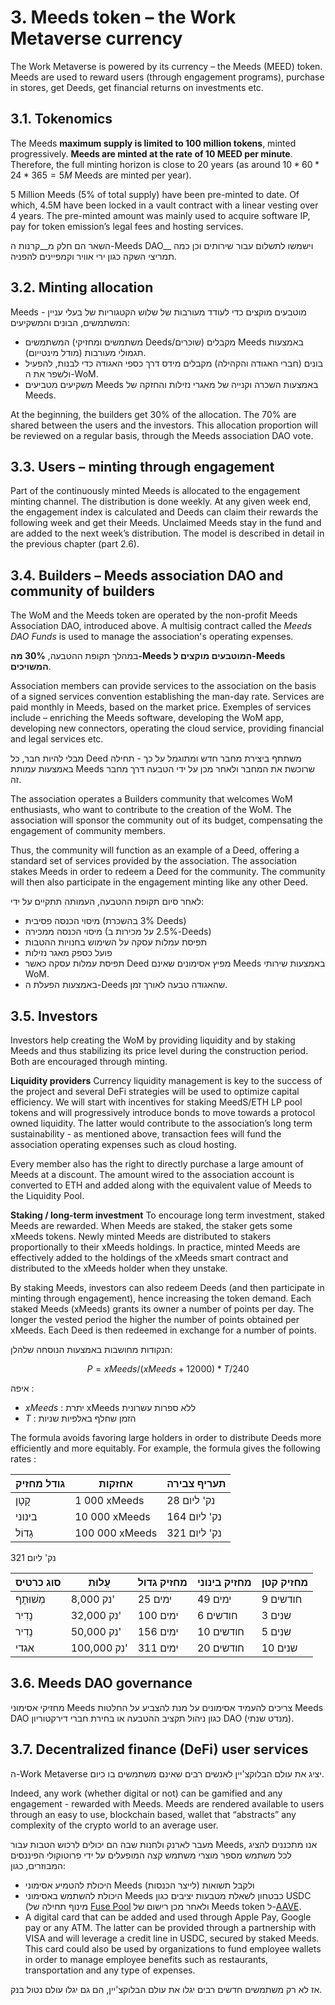 # 3. Meeds token – the Work Metaverse currency

The Work Metaverse is powered by its currency – the Meeds (MEED) token. Meeds are used to reward users (through engagement programs), purchase in stores, get Deeds, get financial returns on investments etc.

## 3.1. Tokenomics

The Meeds **maximum supply is limited to 100 million tokens**, minted progressively. **Meeds are minted at the rate of 10 MEED per minute**. Therefore, the full minting horizon is close to 20 years (as around $10*60*24*365 = 5M$ Meeds are minted per year).

5 Million Meeds (5% of total supply) have been pre-minted to date. Of which, 4.5M have been locked in a vault contract with a linear vesting over 4 years. The pre-minted amount was mainly used to acquire software IP, pay for token emission’s legal fees and hosting services.

השאר הם חלק מ__קרנות ה-Meeds DAO__ וישמשו לתשלום עבור שירותים וכן כמה תמריצי השקה כגון ירי אוויר וקמפיינים להפניה.


## 3.2. Minting allocation

Meeds מוטבעים מוקצים כדי לעודד מעורבות של שלוש הקטגוריות של בעלי עניין - המשתמשים, הבונים והמשקיעים:

- המשתמשים (משתמשים ומחזיקי Deeds/שוכרים) מקבלים Meeds באמצעות תגמולי מעורבות (מודל מינטייום).
- בונים (חברי האגודה והקהילה) מקבלים מידס דרך כספי האגודה כדי לבנות, להפעיל ולשפר את ה-WoM.
- משקיעים מטביעים Meeds באמצעות השכרה וקנייה של מאגרי נזילות והחזקה של Meeds.

At the beginning, the builders get 30% of the allocation. The 70% are shared between the users and the investors. This allocation proportion will be reviewed on a regular basis, through the Meeds association DAO vote.

## 3.3. Users – minting through engagement

Part of the continuously minted Meeds is allocated to the engagement minting channel. The distribution is done weekly. At any given week end, the engagement index is calculated and Deeds can claim their rewards the following week and get their Meeds. Unclaimed Meeds stay in the fund and are added to the next week’s distribution. The model is described in detail in the previous chapter (part 2.6).

## 3.4. Builders – Meeds association DAO and community of builders

The WoM and the Meeds token are operated by the non-profit Meeds Association DAO, introduced above. A multisig contract called the _Meeds DAO Funds_ is used to manage the association's operating expenses.

במהלך תקופת ההטבעה, **30% מה-Meeds המוטבעים מוקצים ל-Meeds המשויכים**.

Association members can provide services to the association on the basis of a signed services convention establishing the man-day rate. Services are paid monthly in Meeds, based on the market price. Exemples of services include – enriching the Meeds software, developing the WoM app, developing new connectors, operating the cloud service, providing financial and legal services etc.

מבלי להיות חבר, כל Deed משתתף ביצירת מחבר חדש ומתוגמל על כך - תחילה באמצעות עמותת Meeds שרוכשת את המחבר ולאחר מכן על ידי הטבעה דרך מחבר זה.

The association operates a Builders community that welcomes WoM enthusiasts, who want to contribute to the creation of the WoM. The association will sponsor the community out of its budget, compensating the engagement of community members.

Thus, the community will function as an example of a Deed, offering a standard set of services provided by the association. The association stakes Meeds in order to redeem a Deed for the community. The community will then also participate in the engagement minting like any other Deed.

לאחר סיום תקופת ההטבעה, העמותה תתקיים על ידי:

- מיסוי הכנסה פסיבית (3% בהשכרת Deeds)
- מיסוי הכנסה ממכירה (2.5% על מכירות ב-Deeds)
- תפיסת עמלות עסקה על השימוש בחנויות ההטבות
- פועל כספק מאגר נזילות
- תפיסת עמלות עסקה כאשר Deed מפיץ אסימונים שאינם Meeds באמצעות שירותי WoM.
- באמצעות הפעלת ה-Deeds שהאגודה טבעה לאורך זמן.


## 3.5. Investors

Investors help creating the WoM by providing liquidity and by staking Meeds and thus stabilizing its price level during the construction period. Both are encouraged through minting.

**Liquidity providers** Currency liquidity management is key to the success of the project and several DeFi strategies will be used to optimize capital efficiency. We will start with incentives for staking MeedS/ETH LP pool tokens and will progressively introduce bonds to move towards a protocol owned liquidity. The latter would contribute to the association’s long term sustainability - as mentioned above, transaction fees will fund the association operating expenses such as cloud hosting.

Every member also has the right to directly purchase a large amount of Meeds at a discount. The amount wired to the association account is converted to ETH and added along with the equivalent value of Meeds to the Liquidity Pool.

**Staking / long-term investment** To encourage long term investment, staked Meeds are rewarded. When Meeds are staked, the staker gets some xMeeds tokens. Newly minted Meeds are distributed to stakers proportionally to their xMeeds holdings. In practice, minted Meeds are effectively added to the holdings of the xMeeds smart contract and distributed to the xMeeds holder when they unstake.

By staking Meeds, investors can also redeem Deeds (and then participate in minting through engagement), hence increasing the token demand. Each staked Meeds (xMeeds) grants its owner a number of points per day. The longer the vested period the higher the number of points obtained per xMeeds. Each Deed is then redeemed in exchange for a number of points.

הנקודות מחושבות באמצעות הנוסחה שלהלן:

 $$ P = xMeeds / (xMeeds + 12000) * T / 240 $$

 איפה :

- $xMeeds$ : יתרת xMeeds ללא ספרות עשרונית
- $T$ : הזמן שחלף באלפיות שניות

The formula avoids favoring large holders in order to distribute Deeds more efficiently and more equitably. For example, the formula gives the following rates :

| **גודל מחזיק** | **אחזקות**     | **תעריף צבירה** |
| -------------- | -------------- | --------------- |
| קָטָן          | 1 000 xMeeds   | 28 נק' ליום     |
| בינוני         | 10 000 xMeeds  | 164 נק' ליום    |
| גָדוֹל         | 100 000 xMeeds | 321 נק' ליום    |


321 נק' ליום

| **סוג כרטיס** | **עֲלוּת**  | **מחזיק גדול** | **מחזיק בינוני** | **מחזיק קטן** |
| ------------- | ----------- | -------------- | ---------------- | ------------- |
| מְשׁוּתָף     | 8,000 נק'   | 25 ימים        | 49 ימים          | 9 חודשים      |
| נָדִיר        | 32,000 נק'  | 100 ימים       | 6 חודשים         | 3 שנים        |
| נָדִיר        | 50,000 נק'  | 156 ימים       | 10 חודשים        | 5 שנים        |
| אגדי          | 100,000 נק' | 311 ימים       | 20 חודשים        | 10 שנים       |

## 3.6. Meeds DAO governance

מחזיקי אסימוני Meeds צריכים להעמיד אסימונים על מנת להצביע על החלטות Meeds DAO כגון ניהול תקציב ההטבעה או בחירת חברי דירקטוריון DAO (מנדט שנתי).

## 3.7. Decentralized finance (DeFi) user services

ה-Work Metaverse יציג את עולם הבלוקצ'יין לאנשים רבים שאינם משתמשים בו כיום.

Indeed, any work (whether digital or not) can be gamified and any engagement - rewarded with Meeds. Meeds are rendered available to users through an easy to use, blockchain based, wallet that “abstracts” any complexity of the crypto world to an average user.

מעבר לארנק ולחנות שבה הם יכולים לרכוש הטבות עבור Meeds, אנו מתכננים להציג לכל משתמש מספר מוצרי משתמש קצה המופעלים על ידי פרוטוקולי הפיננסים המבוזרים, כגון:

- היכולת להטמיע אסימוני Meeds ולקבל תשואות (לייצר הכנסות)
- היכולת להשתמש באסימוני Meeds כבטחון לשאלת מטבעות יציבים כגון USDC (מינוף תחילה של [Fuse Pool](https://app.rari.capital/fuse) ולאחר מכן רישום של Meeds token ל-[AAVE](https://aave.com/).
- A digital card that can be added and used through Apple Pay, Google pay or any ATM. The latter can be provided through a partnership with VISA and will leverage a credit line in USDC, secured by staked Meeds. This card could also be used by organizations to fund employee wallets in order to manage employee benefits such as restaurants, transportation and any type of expenses.

אז לא רק משתמשים חדשים רבים יגלו את עולם הבלוקצ'יין, הם גם יגלו עולם נטול בנק.

 

